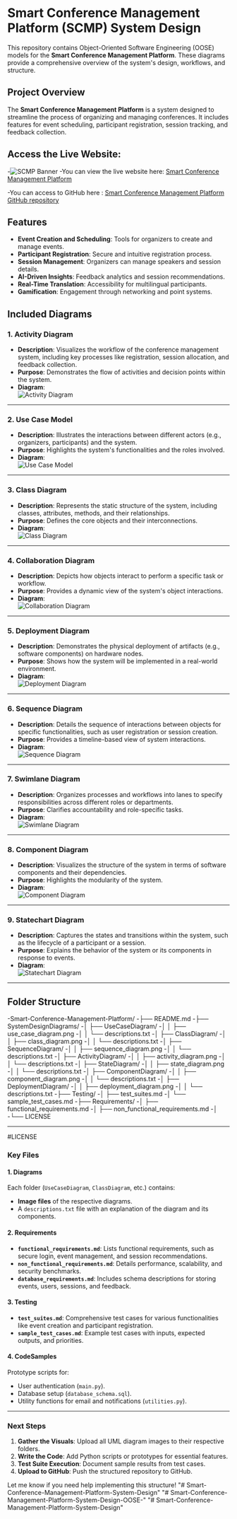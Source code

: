 # Smart Conference Management Platform (SCMP) System Design

This repository contains Object-Oriented Software Engineering (OOSE) models for the **Smart Conference Management Platform**. These diagrams provide a comprehensive overview of the system's design, workflows, and structure.


## Project Overview
The **Smart Conference Management Platform** is a system designed to streamline the process of organizing and managing conferences. It includes features for event scheduling, participant registration, session tracking, and feedback collection.

## Access the Live Website:

-![SCMP Banner](./SystemDesignDiagrams/Images/video.gif)
-You can view the live website here: [Smart Conference Management Platform](https://bharathyadav2004.github.io/Smart-Conference-Management-Platform/)

-You can access to GitHub here : [Smart Conference Management Platform GitHub repository](https://github.com/bharathyadav2004/Smart-Conference-Management-Platform)

## Features
- **Event Creation and Scheduling**: Tools for organizers to create and manage events.
- **Participant Registration**: Secure and intuitive registration process.
- **Session Management**: Organizers can manage speakers and session details.
- **AI-Driven Insights**: Feedback analytics and session recommendations.
- **Real-Time Translation**: Accessibility for multilingual participants.
- **Gamification**: Engagement through networking and point systems.


## Included Diagrams

### 1. **Activity Diagram**
   - **Description**: Visualizes the workflow of the conference management system, including key processes like registration, session allocation, and feedback collection.
   - **Purpose**: Demonstrates the flow of activities and decision points within the system.
   - **Diagram**:  
	![Activity Diagram](./SystemDesignDiagrams/ActivityDiagram/ActivityDiagram.png)
	 

---

### 2. **Use Case Model**
   - **Description**: Illustrates the interactions between different actors (e.g., organizers, participants) and the system.
   - **Purpose**: Highlights the system's functionalities and the roles involved.
   - **Diagram**:  
     ![Use Case Model](./SystemDesignDiagrams/UseCaseDiagram/UseCaseDiagram.jpg)

---

### 3. **Class Diagram**
   - **Description**: Represents the static structure of the system, including classes, attributes, methods, and their relationships.
   - **Purpose**: Defines the core objects and their interconnections.
   - **Diagram**:  
     ![Class Diagram](./SystemDesignDiagrams/ClssDiagram/ClassDiagram.jpg)

---

### 4. **Collaboration Diagram**
   - **Description**: Depicts how objects interact to perform a specific task or workflow.
   - **Purpose**: Provides a dynamic view of the system's object interactions.
   - **Diagram**:  
     ![Collaboration Diagram](./SystemDesignDiagrams/CollaborationDiagram/CollaborationDiagram.png)

---

### 5. **Deployment Diagram**
   - **Description**: Demonstrates the physical deployment of artifacts (e.g., software components) on hardware nodes.
   - **Purpose**: Shows how the system will be implemented in a real-world environment.
   - **Diagram**:  
     ![Deployment Diagram](./SystemDesignDiagrams/DeploymentDiagram/DeploymentDiagram.png)

---

### 6. **Sequence Diagram**
   - **Description**: Details the sequence of interactions between objects for specific functionalities, such as user registration or session creation.
   - **Purpose**: Provides a timeline-based view of system interactions.
   - **Diagram**:  
     ![Sequence Diagram](./SystemDesignDiagrams/SequenceDiagram/SequenceDiagram.png)

---

### 7. **Swimlane Diagram**
   - **Description**: Organizes processes and workflows into lanes to specify responsibilities across different roles or departments.
   - **Purpose**: Clarifies accountability and role-specific tasks.
   - **Diagram**:  
     ![Swimlane Diagram](./SystemDesignDiagrams/SwimlaneDiagram/SwimlaneDiagram.png)

---

### 8. **Component Diagram**
   - **Description**: Visualizes the structure of the system in terms of software components and their dependencies.
   - **Purpose**: Highlights the modularity of the system.
   - **Diagram**:  
     ![Component Diagram](./SystemDesignDiagrams/ComponentDiagram/ComponentDiagram.png)

---

### 9. **Statechart Diagram**
   - **Description**: Captures the states and transitions within the system, such as the lifecycle of a participant or a session.
   - **Purpose**: Explains the behavior of the system or its components in response to events.
   - **Diagram**:  
     ![Statechart Diagram](./SystemDesignDiagrams/StateDiagram/StateChartDiagram.png)

---

## Folder Structure
-Smart-Conference-Management-Platform/
-├── README.md
-├── SystemDesignDiagrams/
-│   ├── UseCaseDiagram/
-│   │   ├── use_case_diagram.png
-│   │   └── descriptions.txt
-│   ├── ClassDiagram/
-│   │   ├── class_diagram.png
-│   │   └── descriptions.txt
-│   ├── SequenceDiagram/
-│   │   ├── sequence_diagram.png
-│   │   └── descriptions.txt
-│   ├── ActivityDiagram/
-│   │   ├── activity_diagram.png
-│   │   └── descriptions.txt
-│   ├── StateDiagram/
-│   │   ├── state_diagram.png
-│   │   └── descriptions.txt
-│   ├── ComponentDiagram/
-│   │   ├── component_diagram.png
-│   │   └── descriptions.txt
-│   ├── DeploymentDiagram/
-│   │   ├── deployment_diagram.png
-│   │   └── descriptions.txt
-├── Testing/
-│   ├── test_suites.md
-│   └── sample_test_cases.md
-├── Requirements/
-│   ├── functional_requirements.md
-│   ├── non_functional_requirements.md
-│
-└── LICENSE


---

#LICENSE

### **Key Files**

#### **1. Diagrams**
Each folder (`UseCaseDiagram`, `ClassDiagram`, etc.) contains:
- **Image files** of the respective diagrams.
- A `descriptions.txt` file with an explanation of the diagram and its components.

#### **2. Requirements**
- **`functional_requirements.md`**: Lists functional requirements, such as secure login, event management, and session recommendations.
- **`non_functional_requirements.md`**: Details performance, scalability, and security benchmarks.
- **`database_requirements.md`**: Includes schema descriptions for storing events, users, sessions, and feedback.

#### **3. Testing**
- **`test_suites.md`**: Comprehensive test cases for various functionalities like event creation and participant registration.
- **`sample_test_cases.md`**: Example test cases with inputs, expected outputs, and priorities.

#### **4. CodeSamples**
Prototype scripts for:
- User authentication (`main.py`).
- Database setup (`database_schema.sql`).
- Utility functions for email and notifications (`utilities.py`).

---

### Next Steps
1. **Gather the Visuals**: Upload all UML diagram images to their respective folders.
2. **Write the Code**: Add Python scripts or prototypes for essential features.
3. **Test Suite Execution**: Document sample results from test cases.
4. **Upload to GitHub**: Push the structured repository to GitHub.

Let me know if you need help implementing this structure!
"# Smart-Conference-Management-Platform-System-Design" 
"# Smart-Conference-Management-Platform-System-Design-OOSE-" 
"# Smart-Conference-Management-Platform-System-Design" 
